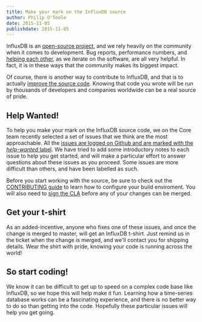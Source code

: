 ```yaml
---
title: Make your mark on the InfluxDB source
author: Philip O'Toole
date: 2015-11-05
publishdate: 2015-11-05
---
```

InfluxDB is an [open-source project](https://github.com/influxdb/influxdb), and we rely heavily on the community when it comes to development. Bug reports, performance numbers, and [helping each other](https://groups.google.com/forum/#!forum/influxdb), as we iterate on the software, are all very helpful. In fact, it is in these ways that the community makes its biggest impact.

Of course, there is another way to contribute to InfluxDB, and that is to actually [improve the source code](https://github.com/influxdb/influxdb/graphs/contributors). Knowing that code you wrote will be run by thousands of developers and companies worldwide can be a real source of pride.

## Help Wanted!

To help you make your mark on the InfluxDB source code, we on the Core team recently selected a set of issues that we think are the most approachable. All the [issues are logged on Github and are marked with the _help-wanted_ label](https://github.com/influxdb/influxdb/labels/status%2Fhelp-wanted). We have tried to add some introductory notes to each issue to help you get started, and will make a particular effort to answer questions about these issues as you proceed. Some issues are more difficult than others, and have been labelled as such.

Before you start working with the source, be sure to check out the [CONTRIBUTING guide](https://github.com/influxdb/influxdb/blob/master/CONTRIBUTING.md) to learn how to configure your build enviroment. You will also need to [sign the CLA](https://influxdb.com/community/cla.html) before any of your changes can be merged.

## Get your t-shirt

As an added-incentive, anyone who fixes one of these issues, and once the change is merged to master, will get an InfluxDB t-shirt. Just remind us in the ticket when the change is merged, and we'll contact you for shipping details. Wear the shirt with pride, knowing your code is running across the world!

## So start coding!

We know it can be difficult to get up to speed on a complex code base like InfluxDB, so we hope this will help make it fun. Learning how a time-series database works can be a fascinating experience, and there is no better way to do so than getting into the code. Hopefully these particular issues will help you get going.

